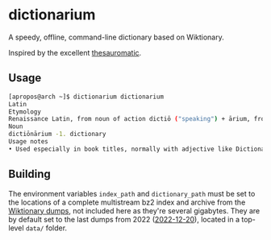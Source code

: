 dictionarium
============

A speedy, offline, command-line dictionary based on Wiktionary.

Inspired by the excellent [thesauromatic](https://github.com/cjrh/thesauromatic).

Usage
-----

```bash
[apropos@arch ~]$ dictionarium dictionarium
Latin
Etymology
Renaissance Latin, from noun of action dictiō ("speaking") + ārium, from dīcō ("say, speak"). First attested in 1481.
Noun
dictiōnārium -1. dictionary
Usage notes
• Used especially in book titles, normally with adjective like Dictionarium Latino Lusitanicum ("Latin-Portuguese Dictionary"), Dictionarium Latinogermanicum/Latino-Germanicum ("Latin-German Dictionary")
```

Building
--------
The environment variables `index_path` and `dictionary_path` must be set to the locations of a complete multistream bz2 index and archive from the [Wiktionary dumps](https://dumps.wikimedia.org/enwiktionary/), not included here as they're several gigabytes.
They are by default set to the last dumps from 2022 ([2022-12-20](https://dumps.wikimedia.org/enwiktionary/20221220/)), located in a top-level `data/` folder.
